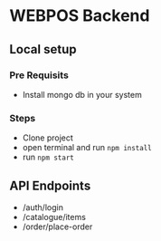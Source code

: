 # WEBPOS Backend

## Local setup

### Pre Requisits
* Install mongo db in your system

### Steps
* Clone project
* open terminal and run `npm install`
* run `npm start`

## API Endpoints

* /auth/login
* /catalogue/items
* /order/place-order
